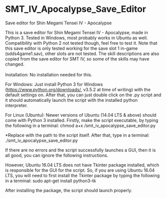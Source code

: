 # SMT_IV_Apocalypse_Save_Editor
Save editor for Shin Megami Tensei IV - Apocalypse

This is a save editor for Shin Megami Tensei IV - Apocalypse, made in Python 3. Tested in Windows, most probably works in Ubuntu as well. Compatibility with Python 2 not tested though, feel free to test it. Note that this save editor is only tested working for the save slot 1 in-game (sdds4game1.sav), other slots are not tested. The skill descriptions are also copied from the save editor for SMT IV, so some of the skills may have changed.
<br/><br/>
Installation:
No installation needed for this. 

For Windows:
Just install Python 3 for Windows (https://www.python.org/downloads/, v3.5.2 at time of writing) with the default settings on. After that, you can just double click on the .py script and it should automatically launch the script with the installed python interpreter.


For Linux (Ubuntu):
Newer versions of Ubuntu (14.04 LTS & above) should come with Python 3 installed. Firstly, make the script executable, by typing the following in a terminal: chmod a+x <path to script>/smt_iv_apocalypse_save_editor.py

*Replace <path to script> with the path to the script itself.
After that, type in a terminal: ./smt_iv_apocalypse_save_editor.py

If there are no errors and the script successfully launches a GUI, then it is all good, you can ignore the following instructions.


However, Ubuntu 16.04 LTS does not have Tkinter package installed, which is responsible for the GUI for the script. So, if you are using Ubuntu 16.04 LTS, you will need to first install the Tkinter package by typing the following in a terminal: sudo apt-get install python3-tk

After installing the package, the script should launch properly.
